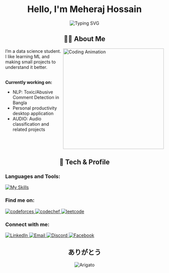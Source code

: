 <div align="center">

# Hello, I'm Meheraj Hossain


<div align="center">
<img src="https://readme-typing-svg.herokuapp.com?font=Fira+Code&size=22&duration=3000&pause=1000&color=FACC15&center=true&vCenter=true&width=600&lines=Aspiring+ML+Engineer+%26+Researcher;Competitive+Programmer" alt="Typing SVG" />
</div>

## 👨‍💻 About Me

<div align="left">
<img align="right" alt="Coding Animation" width="320" src="https://media0.giphy.com/media/v1.Y2lkPTc5MGI3NjExN2NhOXg1bTRoOGVjdGw1enM0ZzVodThtYXV0N2JnbWtoZWFvamxxbCZlcD12MV9pbnRlcm5hbF9naWZfYnlfaWQmY3Q9Zw/H03PuVdwREB21ANkLX/giphy.gif"/>
I’m a data science student. I like learning ML and making small projects to understand it better.<br><br>

**Currently working on:**

- NLP: Toxic/Abusive Comment Detection in Bangla
- Personal productivity desktop application
- AUDIO: Audio classification and related projects

<br clear="both"/>
</div>

## 🚀 Tech & Profile

<h3 align="left">Languages and Tools:</h3>
<div align="left">
  
  [![My Skills](https://skillicons.dev/icons?i=python,cpp,c,java,html,css,pytorch,sklearn,pkl,flask,ubuntu,vscode,git,github)](https://skillicons.dev)
  

<h3 align="left">Find me on:</h3>
<p align="left">
<a href="YOUR_CODEFORCES_PROFILE" target="blank">
  <img src="https://img.shields.io/badge/Codeforces-445f9d?style=for-the-badge&logo=Codeforces&logoColor=white" alt="codeforces" />
</a>
<a href="YOUR_CODECHEF_PROFILE" target="blank">
  <img src="https://img.shields.io/badge/CodeChef-%23964B00.svg?style=for-the-badge&logo=CodeChef&logoColor=white" alt="codechef" />
</a>
<a href="YOUR_LEETCODE_PROFILE" target="blank">
  <img src="https://img.shields.io/badge/LeetCode-000000?style=for-the-badge&logo=LeetCode&logoColor=#d16c06" alt="leetcode" />
</a>
</p>

<h3 align="left">Connect with me:</h3>
<div align="left">
  <a href="https://linkedin.com/in/meheraj-hossain95">
    <img src="https://img.shields.io/badge/LinkedIn-0A66C2?style=for-the-badge&logo=linkedin&logoColor=white" alt="LinkedIn"/>
  </a>
  <a href="mailto:your.email@example.com">
    <img src="https://img.shields.io/badge/Email-D14836?style=for-the-badge&logo=gmail&logoColor=white" alt="Email"/>
  </a>
  <a href="https://discord.gg/yourdiscordusername">
    <img src="https://img.shields.io/badge/Discord-5865F2?style=for-the-badge&logo=discord&logoColor=white" alt="Discord"/>
  </a>
  <a href="https://fb.com/meherajhossain.95">
    <img src="https://img.shields.io/badge/Facebook-1877F2?style=for-the-badge&logo=facebook&logoColor=white" alt="Facebook"/>
  </a>
</div>



<div align="center">

## ありがとう 
<img src="https://img.shields.io/badge/🤝%20Arigato-Thank%20You-4CAF50?style=for-the-badge&logoColor=white" alt="Arigato"/>

</div>
